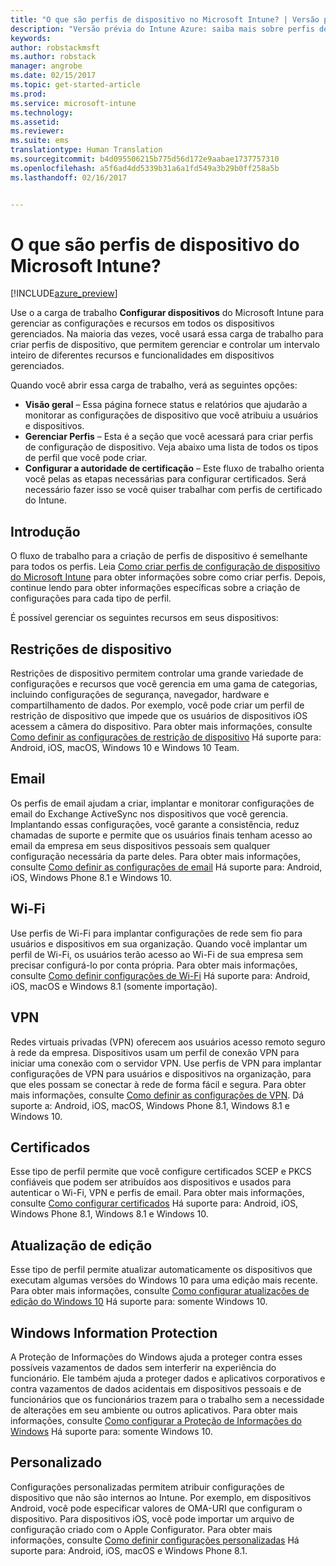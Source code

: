 ```yaml
---
title: "O que são perfis de dispositivo no Microsoft Intune? | Versão prévia do Intune Azure | Microsoft Docs"
description: "Versão prévia do Intune Azure: saiba mais sobre perfis de dispositivo do Intune e como eles podem ajudar a gerenciar e proteger os dispositivos em sua empresa."
keywords: 
author: robstackmsft
ms.author: robstack
manager: angrobe
ms.date: 02/15/2017
ms.topic: get-started-article
ms.prod: 
ms.service: microsoft-intune
ms.technology: 
ms.assetid: 
ms.reviewer: 
ms.suite: ems
translationtype: Human Translation
ms.sourcegitcommit: b4d095506215b775d56d172e9aabae1737757310
ms.openlocfilehash: a5f6ad4dd5339b31a6a1fd549a3b29b0ff258a5b
ms.lasthandoff: 02/16/2017


---
```


# <a name="what-are-microsoft-intune-device-profiles"></a>O que são perfis de dispositivo do Microsoft Intune?

[!INCLUDE[azure_preview](../includes/azure_preview.md)]

Use o a carga de trabalho **Configurar dispositivos** do Microsoft Intune para gerenciar as configurações e recursos em todos os dispositivos gerenciados. Na maioria das vezes, você usará essa carga de trabalho para criar perfis de dispositivo, que permitem gerenciar e controlar um intervalo inteiro de diferentes recursos e funcionalidades em dispositivos gerenciados.

Quando você abrir essa carga de trabalho, verá as seguintes opções:

- **Visão geral** – Essa página fornece status e relatórios que ajudarão a monitorar as configurações de dispositivo que você atribuiu a usuários e dispositivos.
- **Gerenciar Perfis** – Esta é a seção que você acessará para criar perfis de configuração de dispositivo. Veja abaixo uma lista de todos os tipos de perfil que você pode criar.
- **Configurar a autoridade de certificação** – Este fluxo de trabalho orienta você pelas as etapas necessárias para configurar certificados. Será necessário fazer isso se você quiser trabalhar com perfis de certificado do Intune.

## <a name="getting-started"></a>Introdução

O fluxo de trabalho para a criação de perfis de dispositivo é semelhante para todos os perfis. Leia [Como criar perfis de configuração de dispositivo do Microsoft Intune](/intune-azure/configure-devices/how-to-create-device-profiles) para obter informações sobre como criar perfis. Depois, continue lendo para obter informações específicas sobre a criação de configurações para cada tipo de perfil.

É possível gerenciar os seguintes recursos em seus dispositivos:

## <a name="device-restrictions"></a>Restrições de dispositivo
Restrições de dispositivo permitem controlar uma grande variedade de configurações e recursos que você gerencia em uma gama de categorias, incluindo configurações de segurança, navegador, hardware e compartilhamento de dados. Por exemplo, você pode criar um perfil de restrição de dispositivo que impede que os usuários de dispositivos iOS acessem a câmera do dispositivo.
Para obter mais informações, consulte [Como definir as configurações de restrição de dispositivo](how-to-configure-device-restrictions.md) Há suporte para: Android, iOS, macOS, Windows 10 e Windows 10 Team.

## <a name="email"></a>Email
Os perfis de email ajudam a criar, implantar e monitorar configurações de email do Exchange ActiveSync nos dispositivos que você gerencia. Implantando essas configurações, você garante a consistência, reduz chamadas de suporte e permite que os usuários finais tenham acesso ao email da empresa em seus dispositivos pessoais sem qualquer configuração necessária da parte deles.
Para obter mais informações, consulte [Como definir as configurações de email](how-to-configure-email-settings.md) Há suporte para: Android, iOS, Windows Phone 8.1 e Windows 10.

## <a name="wi-fi"></a>Wi-Fi
Use perfis de Wi-Fi para implantar configurações de rede sem fio para usuários e dispositivos em sua organização. Quando você implantar um perfil de Wi-Fi, os usuários terão acesso ao Wi-Fi de sua empresa sem precisar configurá-lo por conta própria.
Para obter mais informações, consulte [Como definir configurações de Wi-Fi](how-to-configure-wi-fi-settings.md) Há suporte para: Android, iOS, macOS e Windows 8.1 (somente importação).

## <a name="vpn"></a>VPN
Redes virtuais privadas (VPN) oferecem aos usuários acesso remoto seguro à rede da empresa. Dispositivos usam um perfil de conexão VPN para iniciar uma conexão com o servidor VPN. Use perfis de VPN para implantar configurações de VPN para usuários e dispositivos na organização, para que eles possam se conectar à rede de forma fácil e segura.
Para obter mais informações, consulte [Como definir as configurações de VPN](how-to-configure-vpn-settings.md).
Dá suporte a: Android, iOS, macOS, Windows Phone 8.1, Windows 8.1 e Windows 10.

## <a name="certificates"></a>Certificados
Esse tipo de perfil permite que você configure certificados SCEP e PKCS confiáveis que podem ser atribuídos aos dispositivos e usados para autenticar o Wi-Fi, VPN e perfis de email.
Para obter mais informações, consulte [Como configurar certificados](how-to-configure-certificates.md) Há suporte para: Android, iOS, Windows Phone 8.1, Windows 8.1 e Windows 10.

## <a name="edition-upgrade"></a>Atualização de edição
Esse tipo de perfil permite atualizar automaticamente os dispositivos que executam algumas versões do Windows 10 para uma edição mais recente. Para obter mais informações, consulte [Como configurar atualizações de edição do Windows 10](how-to-configure-windows-10-edition-upgrade.md) Há suporte para: somente Windows 10.

## <a name="windows-information-protection"></a>Windows Information Protection
A Proteção de Informações do Windows ajuda a proteger contra esses possíveis vazamentos de dados sem interferir na experiência do funcionário. Ele também ajuda a proteger dados e aplicativos corporativos e contra vazamentos de dados acidentais em dispositivos pessoais e de funcionários que os funcionários trazem para o trabalho sem a necessidade de alterações em seu ambiente ou outros aplicativos.
Para obter mais informações, consulte [Como configurar a Proteção de Informações do Windows](how-to-configure-windows-information-protection.md) Há suporte para: somente Windows 10.

## <a name="custom"></a>Personalizado
Configurações personalizadas permitem atribuir configurações de dispositivo que não são internos ao Intune. Por exemplo, em dispositivos Android, você pode especificar valores de OMA-URI que configuram o dispositivo. Para dispositivos iOS, você pode importar um arquivo de configuração criado com o Apple Configurator.
Para obter mais informações, consulte [Como definir configurações personalizadas](how-to-configure-custom-settings.md) Há suporte para: Android, iOS, macOS e Windows Phone 8.1.

